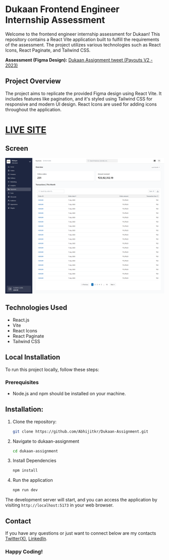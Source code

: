 # Dukaan Frontend Engineer Internship Assessment

Welcome to the frontend engineer internship assessment for Dukaan! This repository contains a React Vite application built to fulfill the requirements of the assessment. The project utilizes various technologies such as React Icons, React Paginate, and Tailwind CSS.

**Assessment (Figma Design):**
[Dukaan Assignment tweet (Payouts V2 - 2023)](https://twitter.com/subhashchy/status/1744308069751025894?t=07R6p4n89mn5Vr7tKXvaGA&s=19)

## Project Overview

The project aims to replicate the provided Figma design using React Vite. It includes features like pagination, and it's styled using Tailwind CSS for responsive and modern UI design. React Icons are used for adding icons throughout the application.

# [**LIVE SITE**](https://dukaan-payment.netlify.app/)

## Screen

![Nishyan Payment](./src/payments/images/paymentScreen.png)

## Technologies Used

- React.js
- Vite
- React Icons
- React Paginate
- Tailwind CSS

## Local Installation

To run this project locally, follow these steps:

### Prerequisites

- Node.js and npm should be installed on your machine.

## Installation:

1. Clone the repository:

   ```bash
   git clone https://github.com/Abhijitkr/Dukaan-Assignment.git
   ```

2. Navigate to dukaan-assignment

   ```bash
   cd dukaan-assignment
   ```

3. Install Dependencies

   ```bash
   npm install
   ```

4. Run the application

   ```bash
   npm run dev
   ```

The development server will start, and you can access the application by visiting `http://localhost:5173` in your web browser.

## Contact

If you have any questions or just want to connect below are my contacts [Twitter(X)](https://twitter.com/AbhijitKrM), [LinkedIn](https://www.linkedin.com/in/abhijitkrma/).

### Happy Coding!
